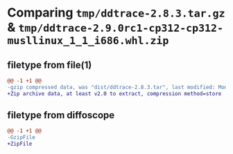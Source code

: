 # Comparing `tmp/ddtrace-2.8.3.tar.gz` & `tmp/ddtrace-2.9.0rc1-cp312-cp312-musllinux_1_1_i686.whl.zip`

## filetype from file(1)

```diff
@@ -1 +1 @@
-gzip compressed data, was "dist/ddtrace-2.8.3.tar", last modified: Mon Apr 29 14:29:35 2024, max compression
+Zip archive data, at least v2.0 to extract, compression method=store
```

## filetype from diffoscope

```diff
@@ -1 +1 @@
-GzipFile
+ZipFile
```

